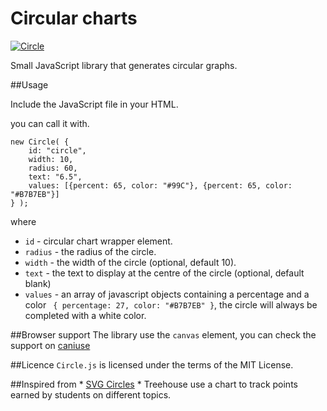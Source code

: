 # Circular charts

[![Circle](http://younesrafie.com/images/circle.png)](http://younesrafie.com)

Small JavaScript library that generates circular graphs.

##Usage

Include the JavaScript file in your HTML.

you can call it with.

```
new Circle( {
    id: "circle",
    width: 10,
    radius: 60,
    text: "6.5",
    values: [{percent: 65, color: "#99C"}, {percent: 65, color: "#B7B7EB"}]
} );
```

where

* `id` - circular chart wrapper element.
* `radius` - the radius of the circle.
* `width` - the width of the circle (optional, default 10).
* `text` - the text to display at the centre of the circle (optional, default blank)
* `values` - an array of javascript objects containing a percentage and a color ``` { percentage: 27, color: "#B7B7EB" }```, the circle will always be completed with a white color.

##Browser support
The library use the `canvas` element, you can check the support on [caniuse](http://caniuse.com/#search=canvas)

##Licence
`Circle.js` is licensed under the terms of the MIT License.

##Inspired from
    * [SVG Circles](https://github.com/lugolabs/circles)
    * Treehouse use a chart to track points earned by students on different topics.
